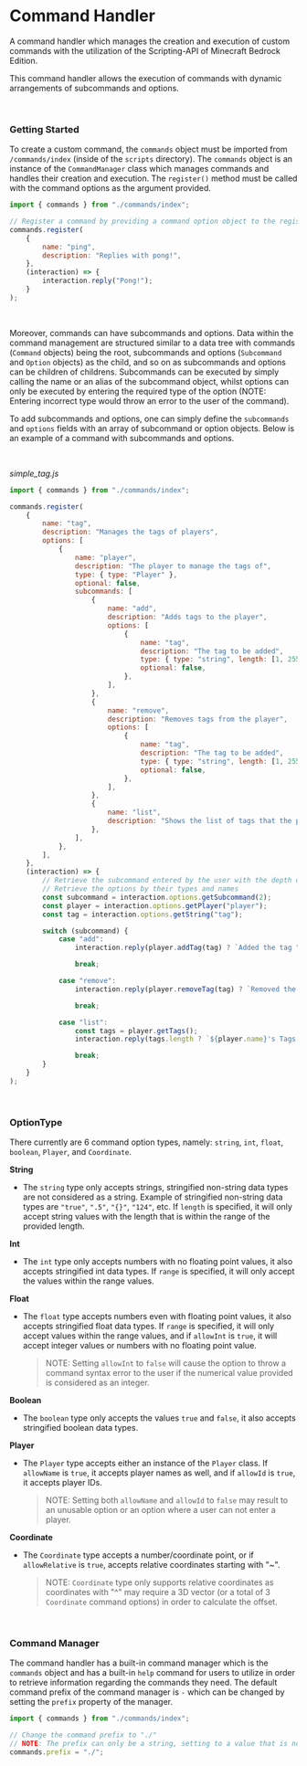 # **Command Handler**

A command handler which manages the creation and execution of custom commands with the utilization of the Scripting-API of Minecraft Bedrock Edition.

This command handler allows the execution of commands with dynamic arrangements of subcommands and options.

<br>

### **Getting Started**

To create a custom command, the `commands` object must be imported from `/commands/index` (inside of the `scripts` directory). The `commands` object is an instance of the `CommandManager` class which manages commands and handles their creation and execution. The `register()` method must be called with the command options as the argument provided.

```js
import { commands } from "./commands/index";

// Register a command by providing a command option object to the register method
commands.register(
    {
        name: "ping",
        description: "Replies with pong!",
    },
    (interaction) => {
        interaction.reply("Pong!");
    }
);
```

<br>

Moreover, commands can have subcommands and options. Data within the command management are structured similar to a data tree with commands (`Command` objects) being the root, subcommands and options (`Subcommand` and `Option` objects) as the child, and so on as subcommands and options can be children of childrens. Subcommands can be executed by simply calling the name or an alias of the subcommand object, whilst options can only be executed by entering the required type of the option (NOTE: Entering incorrect type would throw an error to the user of the command).

To add subcommands and options, one can simply define the `subcommands` and `options` fields with an array of subcommand or option objects. Below is an example of a command with subcommands and options.

<br>

_simple_tag.js_

```js
import { commands } from "./commands/index";

commands.register(
    {
        name: "tag",
        description: "Manages the tags of players",
        options: [
            {
                name: "player",
                description: "The player to manage the tags of",
                type: { type: "Player" },
                optional: false,
                subcommands: [
                    {
                        name: "add",
                        description: "Adds tags to the player",
                        options: [
                            {
                                name: "tag",
                                description: "The tag to be added",
                                type: { type: "string", length: [1, 255] },
                                optional: false,
                            },
                        ],
                    },
                    {
                        name: "remove",
                        description: "Removes tags from the player",
                        options: [
                            {
                                name: "tag",
                                description: "The tag to be added",
                                type: { type: "string", length: [1, 255] },
                                optional: false,
                            },
                        ],
                    },
                    {
                        name: "list",
                        description: "Shows the list of tags that the player has",
                    },
                ],
            },
        ],
    },
    (interaction) => {
        // Retrieve the subcommand entered by the user with the depth of 2 (NOTE: "depth" utilizes the zero-based index indexing convention)
        // Retrieve the options by their types and names
        const subcommand = interaction.options.getSubcommand(2);
        const player = interaction.options.getPlayer("player");
        const tag = interaction.options.getString("tag");

        switch (subcommand) {
            case "add":
                interaction.reply(player.addTag(tag) ? `Added the tag "${tag}" to ${player.name}` : `Failed to add the tag "${tag}" to ${player.name}`);

                break;

            case "remove":
                interaction.reply(player.removeTag(tag) ? `Removed the tag "${tag}" from ${player.name}` : `Failed to remove the tag "${tag}" from ${player.name}`);

                break;

            case "list":
                const tags = player.getTags();
                interaction.reply(tags.length ? `${player.name}'s Tags:\n${tags.map((tag) => ` - ${tag}`).join("\n")}` : "No tags found");

                break;
        }
    }
);
```

<br>

### **OptionType**

There currently are 6 command option types, namely: `string`, `int`, `float`, `boolean`, `Player`, and `Coordinate`.

**String**

-   The `string` type only accepts strings, stringified non-string data types are not considered as a string. Example of stringified non-string data types are `"true"`, `".5"`, `"{}"`, `"124"`, etc. If `length` is specified, it will only accept string values with the length that is within the range of the provided length.

**Int**

-   The `int` type only accepts numbers with no floating point values, it also accepts stringified int data types. If `range` is specified, it will only accept the values within the range values.

**Float**

-   The `float` type accepts numbers even with floating point values, it also accepts stringified float data types. If `range` is specified, it will only accept values within the range values, and if `allowInt` is `true`, it will accept integer values or numbers with no floating point value.
    > NOTE: Setting `allowInt` to `false` will cause the option to throw a command syntax error to the user if the numerical value provided is considered as an integer.

**Boolean**

-   The `boolean` type only accepts the values `true` and `false`, it also accepts stringified boolean data types.

**Player**

-   The `Player` type accepts either an instance of the `Player` class. If `allowName` is `true`, it accepts player names as well, and if `allowId` is `true`, it accepts player IDs.
    > NOTE: Setting both `allowName` and `allowId` to `false` may result to an unusable option or an option where a user can not enter a player.

**Coordinate**

-   The `Coordinate` type accepts a number/coordinate point, or if `allowRelative` is `true`, accepts relative coordinates starting with "~".
    > NOTE: `Coordinate` type only supports relative coordinates as coordinates with "^" may require a 3D vector (or a total of 3 `Coordinate` command options) in order to calculate the offset.

<br>

### **Command Manager**

The command handler has a built-in command manager which is the `commands` object and has a built-in `help` command for users to utilize in order to retrieve information regarding the commands they need. The default command prefix of the command manager is `-` which can be changed by setting the `prefix` property of the manager.

```js
import { commands } from "./commands/index";

// Change the command prefix to "./"
// NOTE: The prefix can only be a string, setting to a value that is not of type string will throw an error
commands.prefix = "./";
```
